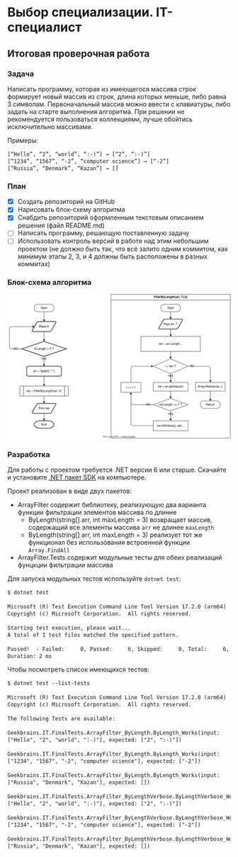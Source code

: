 # Выбор специализации. IT-специалист

## Итоговая проверочная работа
### Задача

Написать программу, которая из имеющегося массива строк формирует новый массив из строк, длина которых меньше, либо равна 3 символам. Первоначальный массив можно ввести с клавиатуры, либо задать на старте выполнения алгоритма. При решении не рекомендуется пользоваться коллекциями, лучше обойтись исключительно массивами.

Примеры:

```
[“Hello”, “2”, “world”, “:-)”] → [“2”, “:-)”]
[“1234”, “1567”, “-2”, “computer science”] → [“-2”]
[“Russia”, “Denmark”, “Kazan”] → []
```

### План

- [x] Создать репозиторий на GitHub
- [x] Нарисовать блок-схему алгоритма
- [x] Снабдить репозиторий оформленным текстовым описанием решения (файл README.md)
- [ ] Написать программу, решающую поставленную задачу
- [ ] Использовать контроль версий в работе над этим небольшим проектом (не должно быть так, что всё залито одним коммитом, как минимум этапы 2, 3, и 4 должны быть расположены в разных коммитах)

### Блок-схема алгоритма

![Flowchart](./algo.drawio.svg)

### Разработка

Для работы с проектом требуется .NET версии 6 или старше. Скачайте и установите [.NET пакет SDK](https://dotnet.microsoft.com/en-us/download/dotnet) на компьютере.

Проект реализован в виде двух пакетов:
- ArrayFilter содержит библиотеку, реализующую два варианта функции фильтрации элементов массива по длинне
    - ByLength(string[] arr, int maxLength = 3) возвращает массив, содержащий все элементы массива `arr` не длинее `maxLength`
    - ByLength(string[] arr, int maxLength = 3) реализует тот же функционал без использования встроенной функции `Array.FindAll`
- ArrayFilter.Tests содержит модульные тесты для обеих реализаций фунцкции фильтрации массива

Для запуска модульных тестов используйте `dotnet test`:

```shell-session
$ dotnet test

Microsoft (R) Test Execution Command Line Tool Version 17.2.0 (arm64)
Copyright (c) Microsoft Corporation.  All rights reserved.

Starting test execution, please wait...
A total of 1 test files matched the specified pattern.

Passed!  - Failed:     0, Passed:     6, Skipped:     0, Total:     6, Duration: 2 ms
```

Чтобы посмотреть список имеющихся тестов:

```shell-session
$ dotnet test --list-tests

Microsoft (R) Test Execution Command Line Tool Version 17.2.0 (arm64)
Copyright (c) Microsoft Corporation.  All rights reserved.

The following Tests are available:
    Geekbrains.IT.FinalTests.ArrayFilter_ByLength.ByLength_Works(input: ["Hello", "2", "world", ":-)"], expected: ["2", ":-)"])
    Geekbrains.IT.FinalTests.ArrayFilter_ByLength.ByLength_Works(input: ["1234", "1567", "-2", "computer science"], expected: ["-2"])
    Geekbrains.IT.FinalTests.ArrayFilter_ByLength.ByLength_Works(input: ["Russia", "Denmark", "Kazan"], expected: [])
    Geekbrains.IT.FinalTests.ArrayFilter_ByLengthVerbose.ByLengthVerbose_Works(input: ["Hello", "2", "world", ":-)"], expected: ["2", ":-)"])
    Geekbrains.IT.FinalTests.ArrayFilter_ByLengthVerbose.ByLengthVerbose_Works(input: ["1234", "1567", "-2", "computer science"], expected: ["-2"])
    Geekbrains.IT.FinalTests.ArrayFilter_ByLengthVerbose.ByLengthVerbose_Works(input: ["Russia", "Denmark", "Kazan"], expected: [])
```